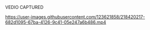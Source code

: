VEDIO CAPTURED



https://user-images.githubusercontent.com/123621858/218420217-682d1095-67ba-4126-9c41-05e247a6b486.mp4

